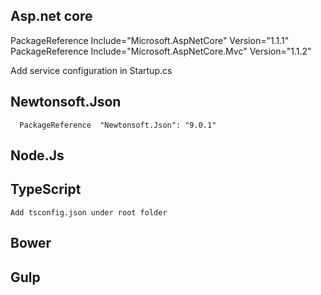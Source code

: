 ## Asp.net core
  PackageReference Include="Microsoft.AspNetCore" Version="1.1.1"
  PackageReference Include="Microsoft.AspNetCore.Mvc" Version="1.1.2"

  Add service configuration in Startup.cs
  
## Newtonsoft.Json
      PackageReference  "Newtonsoft.Json": "9.0.1"


## Node.Js

## TypeScript
    Add tsconfig.json under root folder

## Bower

## Gulp


## 